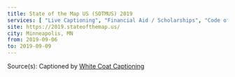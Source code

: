 ```yaml
---
title: State of the Map US (SOTMUS) 2019
services: [ "Live Captioning", "Financial Aid / Scholarships", "Code of Conduct", ]
site: https://2019.stateofthemap.us/
city: Minneapolis, MN
from: 2019-09-06
to: 2019-09-09
---
```


Source(s): Captioned by [White Coat Captioning](http://www.whitecoatcaptioning.com/)
